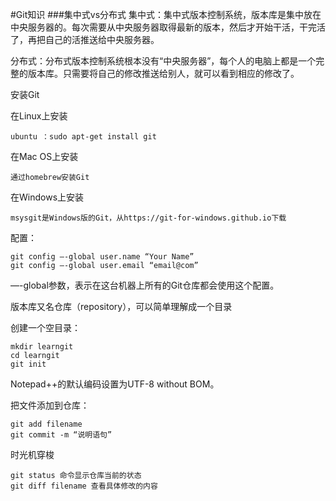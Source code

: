 #Git知识
###集中式vs分布式
集中式：集中式版本控制系统，版本库是集中放在中央服务器的。每次需要从中央服务器取得最新的版本，然后才开始干活，干完活了，再把自己的活推送给中央服务器。

分布式：分布式版本控制系统根本没有“中央服务器”，每个人的电脑上都是一个完整的版本库。只需要将自己的修改推送给别人，就可以看到相应的修改了。

安装Git

在Linux上安装

	ubuntu ：sudo apt-get install git 
在Mac OS上安装

	通过homebrew安装Git
在Windows上安装

	msysgit是Windows版的Git，从https://git-for-windows.github.io下载
配置：

	git config —-global user.name “Your Name”
	git config —-global user.email “email@com”
—-global参数，表示在这台机器上所有的Git仓库都会使用这个配置。

版本库又名仓库（repository），可以简单理解成一个目录

创建一个空目录：

	mkdir learngit
	cd learngit
	git init
Notepad++的默认编码设置为UTF-8 without BOM。

把文件添加到仓库：

	git add filename
	git commit -m “说明语句”
时光机穿梭

	git status 命令显示仓库当前的状态
	git diff filename 查看具体修改的内容